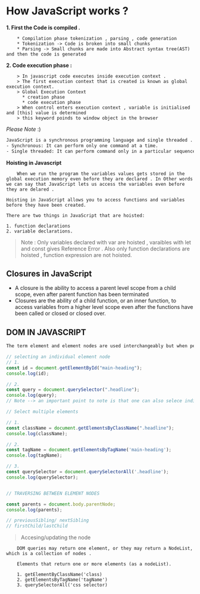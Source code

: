 # How JavaScript works ?

**1. First the Code is compiled .**
   
        * Compilation phase tokenization , parsing , code generation
        * Tokenization -> Code is broken into small chunks 
        * Parsing -> Small chunks are made into Abstract syntax tree(AST) and then the code is generated       

**2. Code execution phase :** 

        > In javascript code executes inside execution context .
        > The first execution context that is created is known as global execution context.
        > Global Execution Context
          * creation phase
          * code execution phase
        > When control enters execution context , variable is initialised and [this] value is determined
        > this keyword poinds to window object in the browser

*Please Note* :)
```txt
JavaScript is a synchronous programming language and single threaded . 
- Synchronous: It can perform only one command at a time.
- Single threaded: It can perform command only in a particular sequence. Once the previous command is completed.
```

**Hoisting in Javascript** 

        When we run the program the variables values gets stored in the global execution memory even before they are declared . In Other words we can say that JavaScript lets us access the variables even before they are delared .

```
Hoisting in JavaScript allows you to access functions and variables before they have been created.

There are two things in JavaScript that are hoisted:

1. function declarations
2. variable declarations.

```
> Note : Only variables declared with var are hoisted , varaibles with let and const gives Reference Error . Also only function declarations  are hoisted , function expression are not hoisted.

## Closures in JavaScript 

* A closure is the ability to access a parent level scope from a child scope, even after parent function has been terminated 
* Closures are the ability of a child function, or an inner function, to access variables from a higher level scope even after the functions have been called or closed or closed over.


## DOM IN JAVASCRIPT 
```txt
The term element and element nodes are used interchangeably but when people say that the DOM is working wiht an element , it is actually working with an element that represent the element.   
```
```JavaScript
// selecting an individual element node 
// 1. 
const id = document.getElementById("main-heading");
console.log(id);

// 2.
const query = document.querySelector(".headline");
console.log(query);
// Note --> an important point to note is that one can also selece individual elements by traversing from one element to another within the DOM tree .  

// Select multiple elements 

// 1. 
const className = document.getElementsByClassName(".headline");
console.log(className);

// 2. 
const tagName = document.getElementsByTagName('main-heading');
console.log(tagName);

// 3.
const querySelector = document.querySelectorAll('.headline');
console.log(querySelector);


// TRAVERSING BETWEEN ELEMENT NODES 

const parents = document.body.parentNode;
console.log(parents);

// previousSibling/ nextSibling
// firstChild/lastChild
```

>Accesing/updating the node 

        DOM queries may return one element, or they may return a NodeList, which is a collection of nodes .
        
        Elements that return one or more elements (as a nodeList).

        1. getElementByClassName('class) 
        2. getElementsByTagName('tagName')
        3. querySelectorAll('css selector)

